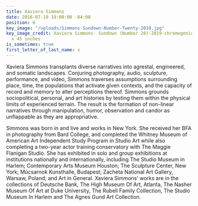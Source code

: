 ```yaml
---
title: Xaviera Simmons
date: 2016-07-19 19:00:00 -04:00
position: 6
key_image: "/uploads/Simmons-Sundown-Number-Twenty-2019.jpg"
key_image_credit: Xaviera Simmons- Sundown (Number 20)-2019-chromogenic color print-60
  x 45 inches
is_sometimes: true
first_letter_of_last_name: s
---
```


Xaviera Simmons transplants diverse narratives into agrestal, engineered, and somatic landscapes. Conjuring photography, audio, sculpture, performance, and video, Simmons traverses assumptions surrounding place, time, the populations that activate given contexts, and the capacity of record and memory to alter perceptions thereof. Simmons grounds sociopolitical, personal, and art histories by testing them within the physical limits of experienced terrain. The result is the formation of non-linear narratives through manipulation, humor, observation and candor as unflappable as they are appropriative.
  
Simmons was born in and live and works in New York. She received her BFA in photography from Bard College, and completed the Whitney Museum of American Art Independent Study Program in Studio Art while also completing a two-year actor training conservatory with The Maggie Flanigan Studio. She has exhibited in solo and group exhibitions at institutions nationally and internationally, including The Studio Museum in Harlem; Contemporary Arts Museum Houston; The Sculpture Center, New York; Múcsarnok Kunsthalle, Budapest; Zacheta National Art Gallery, Warsaw, Poland; and Art in General. Xaviera Simmons’ works are in the collections of Deutsche Bank, The High Museum Of Art, Atlanta, The Nasher Museum Of Art at Duke University, The Rubell Family Collection, The Studio Museum In Harlem and The Agnes Gund Art Collection.
